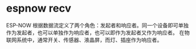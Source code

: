# espnow recv

ESP-NOW 根据数据流定义了两个角色：发起者和响应者。同一个设备即可单独作为发起者，也可以单独作为响应者，也可以即作为发起者又作为响应者。
在物联网系统中，通常开关、传感器、液晶屏，而灯、插座作为响应者。